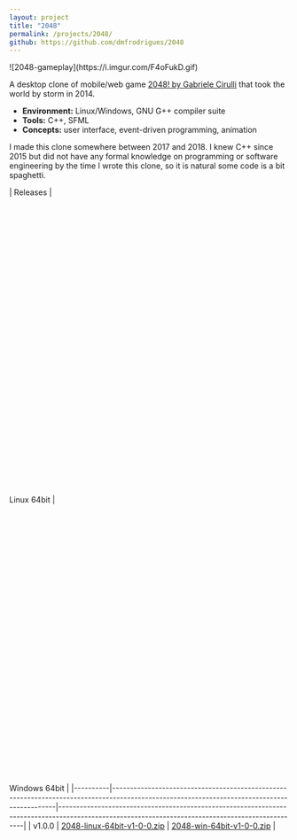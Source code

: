 ```yaml
---
layout: project
title: "2048"
permalink: /projects/2048/
github: https://github.com/dmfrodrigues/2048
---
```


<div class="scroll" markdown="1">
![2048-gameplay](https://i.imgur.com/F4oFukD.gif)
</div>

A desktop clone of mobile/web game [2048! by Gabriele Cirulli](https://github.com/gabrielecirulli/2048/) that took the world by storm in 2014.

- **Environment:** Linux/Windows, GNU G++ compiler suite
- **Tools:** C++, SFML
- **Concepts:** user interface, event-driven programming, animation

I made this clone somewhere between 2017 and 2018. I knew C++ since 2015 but did not have any formal knowledge on programming or software engineering by the time I wrote this clone, so it is natural some code is a bit spaghetti.

| Releases | <svg class="svg-icon-medium" viewBox="1 0 15 16"><use xlink:href="{{ '/assets/linux.svg#linux' | relative_url }}"></use></svg> Linux 64bit | <svg class="svg-icon-medium" viewBox="0 0 16 16"><use xlink:href="{{ '/assets/windows.svg#windows' | relative_url }}"></use></svg> Windows 64bit |
|----------|--------------------------------------------------------------------------------------------------------------------------------------------|--------------------------------------------------------------------------------------------------------------------------------------------------|
| v1.0.0   | [2048-linux-64bit-v1-0-0.zip](https://github.com/dmfrodrigues/2048/releases/download/v1.0.0/2048-linux-64bit-v1-0-0.zip)                   | [2048-win-64bit-v1-0-0.zip](https://github.com/dmfrodrigues/2048/releases/download/v1.0.0/2048-win-64bit-v1-0-0.zip)                             |

